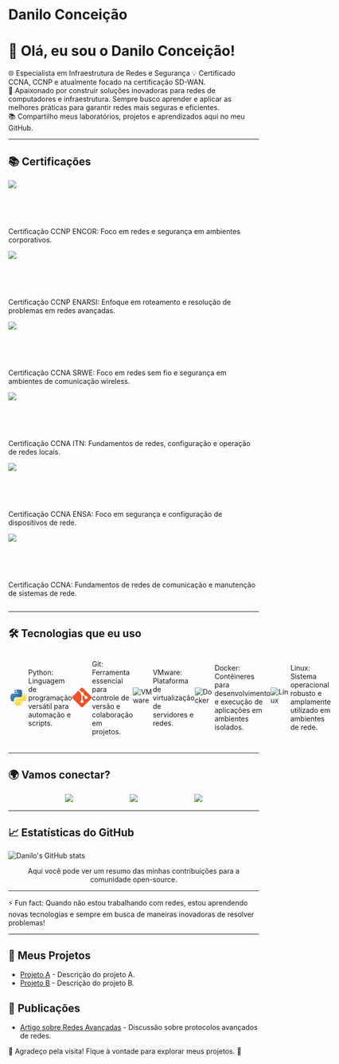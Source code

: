 # Danilo Conceição
# 👋 Olá, eu sou o Danilo Conceição!

🌐 Especialista em Infraestrutura de Redes e Segurança
💡 Certificado CCNA, CCNP e atualmente focado na certificação SD-WAN.  
🚀 Apaixonado por construir soluções inovadoras para redes de computadores e infraestrutura. Sempre busco aprender e aplicar as melhores práticas para garantir redes mais seguras e eficientes.  
📚 Compartilho meus laboratórios, projetos e aprendizados aqui no meu GitHub.


---

## 📚 Certificações

<div style="display: flex; flex-wrap: wrap;">
  <img src="https://images.credly.com/size/340x340/images/8b0ca811-bd98-4083-ba50-512ab9f6262b/CCNPENCOR__1_.png" height="80" style="margin-right: 10px;">
  <p>Certificação CCNP ENCOR: Foco em redes e segurança em ambientes corporativos.</p>

  <img src="https://images.credly.com/size/340x340/images/3bb1a127-e4e4-47ac-b83f-6a9fbf343f00/CCNP_ENARSI.png" height="80" style="margin-right: 10px;">
  <p>Certificação CCNP ENARSI: Enfoque em roteamento e resolução de problemas em redes avançadas.</p>

  <img src="https://images.credly.com/size/340x340/images/f4ccdba9-dd65-4349-baad-8f05df116443/CCNASRWE__1_.png" height="80" style="margin-right: 10px;">
  <p>Certificação CCNA SRWE: Foco em redes sem fio e segurança em ambientes de comunicação wireless.</p>

  <img src="https://images.credly.com/size/340x340/images/70d71df5-f3dc-4380-9b9d-f22513a70417/CCNAITN__1_.png" height="80" style="margin-right: 10px;">
  <p>Certificação CCNA ITN: Fundamentos de redes, configuração e operação de redes locais.</p>

  <img src="https://images.credly.com/size/340x340/images/0a6d331e-8abf-4272-a949-33f754569a76/CCNAENSA__1_.png" height="80" style="margin-right: 10px;">
  <p>Certificação CCNA ENSA: Foco em segurança e configuração de dispositivos de rede.</p>

  <img src="https://images.credly.com/size/340x340/images/58c6a1ff-4788-4be9-a71e-7643ec7d72e8/2ccb2ec4-fc30-4498-abef-1d1c05637fab.png" height="80">
  <p>Certificação CCNA: Fundamentos de redes de comunicação e manutenção de sistemas de rede.</p>
</div>


---

## 🛠️ Tecnologias que eu uso

<div style="display: flex; justify-content: space-around; align-items: center; margin-bottom: 20px">
  <img align="center" alt="Python" height="40" width="40" src="https://raw.githubusercontent.com/devicons/devicon/master/icons/python/python-original.svg">
  <p>Python: Linguagem de programação versátil para automação e scripts.</p>

  <img align="center" alt="Git" height="40" width="40" src="https://raw.githubusercontent.com/devicons/devicon/master/icons/git/git-original.svg">
  <p>Git: Ferramenta essencial para controle de versão e colaboração em projetos.</p>

  <img align="center" alt="VMware" height="40" width="40" src="https://cdn.jsdelivr.net/gh/devicons/devicon/icons/vsphere/vsphere-original.svg">
  <p>VMware: Plataforma de virtualização de servidores e redes.</p>

  <img align="center" alt="Docker" height="40" width="40" src="https://cdn.jsdelivr.net/gh/devicons/devicon/icons/docker/docker-original.svg">
  <p>Docker: Contêineres para desenvolvimento e execução de aplicações em ambientes isolados.</p>

  <img align="center" alt="Linux" height="40" width="40" src="https://cdn.jsdelivr.net/gh/devicons/devicon/icons/linux/linux-original.svg">
  <p>Linux: Sistema operacional robusto e amplamente utilizado em ambientes de rede.</p>
</div>




---

## 🌍 Vamos conectar?

<div style="display: flex; justify-content: space-evenly; align-items: center;">
  <a href="https://github.com/ConceicaoD10" target="_blank">
    <img src="https://img.shields.io/badge/GitHub-000000?style=for-the-badge&logo=github&logoColor=white">
  </a>
  <a href="mailto:daniloideconceicao@gmail.com" target="_blank">
    <img src="https://img.shields.io/badge/-Gmail-%23333?style=for-the-badge&logo=gmail&logoColor=white">
  </a>
  <a href="https://www.linkedin.com/in/danilo-conceição" target="_blank">
    <img src="https://img.shields.io/badge/-LinkedIn-%230077B5?style=for-the-badge&logo=linkedin&logoColor=white">
  </a>
</div>


---

## 📈 Estatísticas do GitHub

![Danilo's GitHub stats](https://github-readme-stats.vercel.app/api?username=ConceicaoD10&show_icons=true&theme=radical)
  
<p align="center">Aqui você pode ver um resumo das minhas contribuições para a comunidade open-source.</p>

---





⚡ Fun fact: Quando não estou trabalhando com redes, estou aprendendo novas tecnologias e sempre em busca de maneiras inovadoras de resolver problemas!

---

## 📁 Meus Projetos

- [Projeto A](link_do_repositorio) - Descrição do projeto A.
- [Projeto B](link_do_repositorio) - Descrição do projeto B.

## 📑 Publicações

- [Artigo sobre Redes Avançadas](link_do_artigo) - Discussão sobre protocolos avançados de redes.





🚀 Agradeço pela visita! Fique à vontade para explorar meus projetos. 🙂



